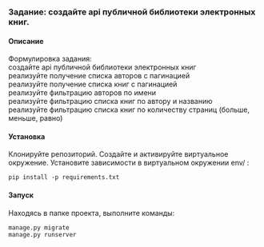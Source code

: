 ### Задание: создайте api публичной библиотеки электронных книг.  
#### Описание  
Формулировка задания:  
создайте api публичной библиотеки электронных книг  
реализуйте получение списка авторов с пагинацией  
реализуйте получение списка книг с пагинацией   
реализуйте фильтрацию авторов по имени  
реализуйте фильтрацию списка книг по автору и названию  
реализуйте фильтрацию списка книг по количеству страниц (больше, меньше, равно)  


#### Установка
Клонируйте репозиторий.
Создайте и активируйте виртуальное окружение. Установите зависимости в виртуальном окружении env/ :

```
pip install -p requirements.txt
```

#### Запуск
Находясь в папке проекта, выполните команды:  
```
manage.py migrate
manage.py runserver
```



